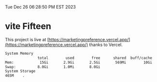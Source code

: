Tue Dec 26 06:28:50 PM EST 2023

# vite Fifteen


This project is live at [https://marketingpreference.vercel.app/](https://marketingpreference.vercel.app/) thanks to Vercel.

```bash
System Memory
               total        used        free      shared  buff/cache   available
Mem:            15Gi       2.9Gi       2.5Gi       569Mi        10Gi        12Gi
Swap:          8.0Gi       1.0Mi       8.0Gi
System Storage
465M	.

